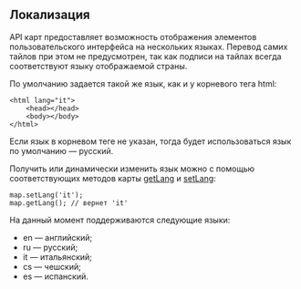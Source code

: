## Локализация

API карт предоставляет возможность отображения элементов пользовательского интерфейса на нескольких языках. Перевод самих тайлов при этом не предусмотрен, так как подписи на тайлах всегда соответствуют языку отображаемой страны.

По умолчанию задается такой же язык, как и у корневого тега html:

    <html lang="it">
        <head></head>
        <body></body>
    </html>

Если язык в корневом теге не указан, тогда будет использоваться язык по умолчанию — русский.

Получить или динамически изменить язык можно с помощью соответствующих методов карты [getLang](/doc/2.0/maps/manual/map#map-getlang) и [setLang](/doc/2.0/maps/manual/map#map-setlang):

    map.setLang('it');
    map.getLang(); // вернет 'it'

На данный момент поддерживаются следующие языки:

* en &mdash; английский;
* ru &mdash; русский;
* it &mdash; итальянский;
* cs &mdash; чешский;
* es &mdash; испанский.
